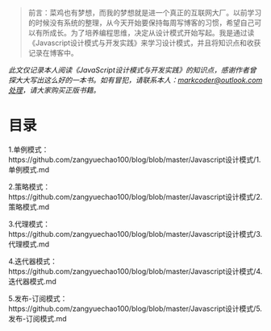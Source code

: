 >前言：菜鸡也有梦想，而我的梦想就是进一个真正的互联网大厂。以前学习的时候没有系统的整理，从今天开始要保持每周写博客的习惯，希望自己可以有所成长。为了培养编程思维，决定从设计模式开始写起。我是通过读《Javascript设计模式与开发实践》来学习设计模式，并且将知识点和收获记录在博客中。


<em>此文仅记录本人阅读《JavaScript设计模式与开发实践》的知识点，感谢作者曾探大大写出这么好的一本书。如有冒犯，请联系本人：markcoder@outlook.com处理，请大家购买正版书籍。</em>

<h1>目录</h1>
<p>1.单例模式：https://github.com/zangyuechao100/blog/blob/master/Javascript设计模式/1.单例模式.md</p>
<p>2.策略模式：https://github.com/zangyuechao100/blog/blob/master/Javascript设计模式/2.策略模式.md</p>
<p>3.代理模式：https://github.com/zangyuechao100/blog/blob/master/Javascript设计模式/3.代理模式.md</p>
<p>4.迭代器模式：https://github.com/zangyuechao100/blog/blob/master/Javascript设计模式/4.迭代器模式.md</p>
<p>5.发布-订阅模式：https://github.com/zangyuechao100/blog/blob/master/Javascript设计模式/5.发布-订阅模式.md</p>